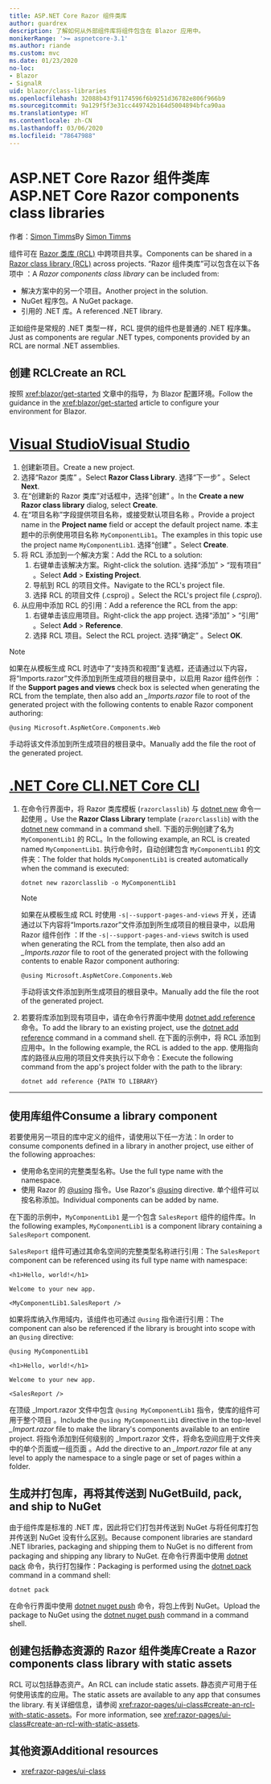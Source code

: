 ```yaml
---
title: ASP.NET Core Razor 组件类库
author: guardrex
description: 了解如何从外部组件库将组件包含在 Blazor 应用中。
monikerRange: '>= aspnetcore-3.1'
ms.author: riande
ms.custom: mvc
ms.date: 01/23/2020
no-loc:
- Blazor
- SignalR
uid: blazor/class-libraries
ms.openlocfilehash: 32088b43f91174596f6b9251d36782e806f966b9
ms.sourcegitcommit: 9a129f5f3e31cc449742b164d5004894bfca90aa
ms.translationtype: HT
ms.contentlocale: zh-CN
ms.lasthandoff: 03/06/2020
ms.locfileid: "78647988"
---
```

# <a name="aspnet-core-razor-components-class-libraries"></a><span data-ttu-id="6fac4-103">ASP.NET Core Razor 组件类库</span><span class="sxs-lookup"><span data-stu-id="6fac4-103">ASP.NET Core Razor components class libraries</span></span>

<span data-ttu-id="6fac4-104">作者：[Simon Timms](https://github.com/stimms)</span><span class="sxs-lookup"><span data-stu-id="6fac4-104">By [Simon Timms](https://github.com/stimms)</span></span>

<span data-ttu-id="6fac4-105">组件可在 [Razor 类库 (RCL)](xref:razor-pages/ui-class) 中跨项目共享。</span><span class="sxs-lookup"><span data-stu-id="6fac4-105">Components can be shared in a [Razor class library (RCL)](xref:razor-pages/ui-class) across projects.</span></span> <span data-ttu-id="6fac4-106">“Razor 组件类库”可以包含在以下各项中  ：</span><span class="sxs-lookup"><span data-stu-id="6fac4-106">A *Razor components class library* can be included from:</span></span>

* <span data-ttu-id="6fac4-107">解决方案中的另一个项目。</span><span class="sxs-lookup"><span data-stu-id="6fac4-107">Another project in the solution.</span></span>
* <span data-ttu-id="6fac4-108">NuGet 程序包。</span><span class="sxs-lookup"><span data-stu-id="6fac4-108">A NuGet package.</span></span>
* <span data-ttu-id="6fac4-109">引用的 .NET 库。</span><span class="sxs-lookup"><span data-stu-id="6fac4-109">A referenced .NET library.</span></span>

<span data-ttu-id="6fac4-110">正如组件是常规的 .NET 类型一样，RCL 提供的组件也是普通的 .NET 程序集。</span><span class="sxs-lookup"><span data-stu-id="6fac4-110">Just as components are regular .NET types, components provided by an RCL are normal .NET assemblies.</span></span>

## <a name="create-an-rcl"></a><span data-ttu-id="6fac4-111">创建 RCL</span><span class="sxs-lookup"><span data-stu-id="6fac4-111">Create an RCL</span></span>

<span data-ttu-id="6fac4-112">按照 <xref:blazor/get-started> 文章中的指导，为 Blazor 配置环境。</span><span class="sxs-lookup"><span data-stu-id="6fac4-112">Follow the guidance in the <xref:blazor/get-started> article to configure your environment for Blazor.</span></span>

# <a name="visual-studio"></a>[<span data-ttu-id="6fac4-113">Visual Studio</span><span class="sxs-lookup"><span data-stu-id="6fac4-113">Visual Studio</span></span>](#tab/visual-studio)

1. <span data-ttu-id="6fac4-114">创建新项目。</span><span class="sxs-lookup"><span data-stu-id="6fac4-114">Create a new project.</span></span>
1. <span data-ttu-id="6fac4-115">选择“Razor 类库”  。</span><span class="sxs-lookup"><span data-stu-id="6fac4-115">Select **Razor Class Library**.</span></span> <span data-ttu-id="6fac4-116">选择“下一步”  。</span><span class="sxs-lookup"><span data-stu-id="6fac4-116">Select **Next**.</span></span>
1. <span data-ttu-id="6fac4-117">在“创建新的 Razor 类库”对话框中，选择“创建”   。</span><span class="sxs-lookup"><span data-stu-id="6fac4-117">In the **Create a new Razor class library** dialog, select **Create**.</span></span>
1. <span data-ttu-id="6fac4-118">在“项目名称”字段提供项目名称，或接受默认项目名称  。</span><span class="sxs-lookup"><span data-stu-id="6fac4-118">Provide a project name in the **Project name** field or accept the default project name.</span></span> <span data-ttu-id="6fac4-119">本主题中的示例使用项目名称 `MyComponentLib1`。</span><span class="sxs-lookup"><span data-stu-id="6fac4-119">The examples in this topic use the project name `MyComponentLib1`.</span></span> <span data-ttu-id="6fac4-120">选择“创建”  。</span><span class="sxs-lookup"><span data-stu-id="6fac4-120">Select **Create**.</span></span>
1. <span data-ttu-id="6fac4-121">将 RCL 添加到一个解决方案：</span><span class="sxs-lookup"><span data-stu-id="6fac4-121">Add the RCL to a solution:</span></span>
   1. <span data-ttu-id="6fac4-122">右键单击该解决方案。</span><span class="sxs-lookup"><span data-stu-id="6fac4-122">Right-click the solution.</span></span> <span data-ttu-id="6fac4-123">选择“添加” > “现有项目”   。</span><span class="sxs-lookup"><span data-stu-id="6fac4-123">Select **Add** > **Existing Project**.</span></span>
   1. <span data-ttu-id="6fac4-124">导航到 RCL 的项目文件。</span><span class="sxs-lookup"><span data-stu-id="6fac4-124">Navigate to the RCL's project file.</span></span>
   1. <span data-ttu-id="6fac4-125">选择 RCL 的项目文件 (.csproj)  。</span><span class="sxs-lookup"><span data-stu-id="6fac4-125">Select the RCL's project file (*.csproj*).</span></span>
1. <span data-ttu-id="6fac4-126">从应用中添加 RCL 的引用：</span><span class="sxs-lookup"><span data-stu-id="6fac4-126">Add a reference the RCL from the app:</span></span>
   1. <span data-ttu-id="6fac4-127">右键单击该应用项目。</span><span class="sxs-lookup"><span data-stu-id="6fac4-127">Right-click the app project.</span></span> <span data-ttu-id="6fac4-128">选择“添加” > “引用”   。</span><span class="sxs-lookup"><span data-stu-id="6fac4-128">Select **Add** > **Reference**.</span></span>
   1. <span data-ttu-id="6fac4-129">选择 RCL 项目。</span><span class="sxs-lookup"><span data-stu-id="6fac4-129">Select the RCL project.</span></span> <span data-ttu-id="6fac4-130">选择“确定”  。</span><span class="sxs-lookup"><span data-stu-id="6fac4-130">Select **OK**.</span></span>

> [!NOTE]
> <span data-ttu-id="6fac4-131">如果在从模板生成 RCL 时选中了“支持页和视图”复选框，还请通过以下内容，将“Imports.razor”文件添加到所生成项目的根目录中，以启用 Razor 组件创作   ：</span><span class="sxs-lookup"><span data-stu-id="6fac4-131">If the **Support pages and views** check box is selected when generating the RCL from the template, then also add an *_Imports.razor* file to root of the generated project with the following contents to enable Razor component authoring:</span></span>
>
> ```razor
> @using Microsoft.AspNetCore.Components.Web
> ```
>
> <span data-ttu-id="6fac4-132">手动将该文件添加到所生成项目的根目录中。</span><span class="sxs-lookup"><span data-stu-id="6fac4-132">Manually add the file the root of the generated project.</span></span>

# <a name="net-core-cli"></a>[<span data-ttu-id="6fac4-133">.NET Core CLI</span><span class="sxs-lookup"><span data-stu-id="6fac4-133">.NET Core CLI</span></span>](#tab/netcore-cli)

1. <span data-ttu-id="6fac4-134">在命令行界面中，将 Razor 类库模板 (`razorclasslib`) 与 [dotnet new](/dotnet/core/tools/dotnet-new) 命令一起使用  。</span><span class="sxs-lookup"><span data-stu-id="6fac4-134">Use the **Razor Class Library** template (`razorclasslib`) with the [dotnet new](/dotnet/core/tools/dotnet-new) command in a command shell.</span></span> <span data-ttu-id="6fac4-135">下面的示例创建了名为 `MyComponentLib1` 的 RCL。</span><span class="sxs-lookup"><span data-stu-id="6fac4-135">In the following example, an RCL is created named `MyComponentLib1`.</span></span> <span data-ttu-id="6fac4-136">执行命令时，自动创建包含 `MyComponentLib1` 的文件夹：</span><span class="sxs-lookup"><span data-stu-id="6fac4-136">The folder that holds `MyComponentLib1` is created automatically when the command is executed:</span></span>

   ```dotnetcli
   dotnet new razorclasslib -o MyComponentLib1
   ```

   > [!NOTE]
   > <span data-ttu-id="6fac4-137">如果在从模板生成 RCL 时使用 `-s|--support-pages-and-views` 开关，还请通过以下内容将“Imports.razor”文件添加到所生成项目的根目录中，以启用 Razor 组件创作  ：</span><span class="sxs-lookup"><span data-stu-id="6fac4-137">If the `-s|--support-pages-and-views` switch is used when generating the RCL from the template, then also add an *_Imports.razor* file to root of the generated project with the following contents to enable Razor component authoring:</span></span>
   >
   > ```razor
   > @using Microsoft.AspNetCore.Components.Web
   > ```
   >
   > <span data-ttu-id="6fac4-138">手动将该文件添加到所生成项目的根目录中。</span><span class="sxs-lookup"><span data-stu-id="6fac4-138">Manually add the file the root of the generated project.</span></span>

1. <span data-ttu-id="6fac4-139">若要将库添加到现有项目中，请在命令行界面中使用 [dotnet add reference](/dotnet/core/tools/dotnet-add-reference) 命令。</span><span class="sxs-lookup"><span data-stu-id="6fac4-139">To add the library to an existing project, use the [dotnet add reference](/dotnet/core/tools/dotnet-add-reference) command in a command shell.</span></span> <span data-ttu-id="6fac4-140">在下面的示例中，将 RCL 添加到应用中。</span><span class="sxs-lookup"><span data-stu-id="6fac4-140">In the following example, the RCL is added to the app.</span></span> <span data-ttu-id="6fac4-141">使用指向库的路径从应用的项目文件夹执行以下命令：</span><span class="sxs-lookup"><span data-stu-id="6fac4-141">Execute the following command from the app's project folder with the path to the library:</span></span>

   ```dotnetcli
   dotnet add reference {PATH TO LIBRARY}
   ```

---

## <a name="consume-a-library-component"></a><span data-ttu-id="6fac4-142">使用库组件</span><span class="sxs-lookup"><span data-stu-id="6fac4-142">Consume a library component</span></span>

<span data-ttu-id="6fac4-143">若要使用另一项目的库中定义的组件，请使用以下任一方法：</span><span class="sxs-lookup"><span data-stu-id="6fac4-143">In order to consume components defined in a library in another project, use either of the following approaches:</span></span>

* <span data-ttu-id="6fac4-144">使用命名空间的完整类型名称。</span><span class="sxs-lookup"><span data-stu-id="6fac4-144">Use the full type name with the namespace.</span></span>
* <span data-ttu-id="6fac4-145">使用 Razor 的 [\@using](xref:mvc/views/razor#using) 指令。</span><span class="sxs-lookup"><span data-stu-id="6fac4-145">Use Razor's [\@using](xref:mvc/views/razor#using) directive.</span></span> <span data-ttu-id="6fac4-146">单个组件可以按名称添加。</span><span class="sxs-lookup"><span data-stu-id="6fac4-146">Individual components can be added by name.</span></span>

<span data-ttu-id="6fac4-147">在下面的示例中，`MyComponentLib1` 是一个包含 `SalesReport` 组件的组件库。</span><span class="sxs-lookup"><span data-stu-id="6fac4-147">In the following examples, `MyComponentLib1` is a component library containing a `SalesReport` component.</span></span>

<span data-ttu-id="6fac4-148">`SalesReport` 组件可通过其命名空间的完整类型名称进行引用：</span><span class="sxs-lookup"><span data-stu-id="6fac4-148">The `SalesReport` component can be referenced using its full type name with namespace:</span></span>

```razor
<h1>Hello, world!</h1>

Welcome to your new app.

<MyComponentLib1.SalesReport />
```

<span data-ttu-id="6fac4-149">如果将库纳入作用域内，该组件也可通过 `@using` 指令进行引用：</span><span class="sxs-lookup"><span data-stu-id="6fac4-149">The component can also be referenced if the library is brought into scope with an `@using` directive:</span></span>

```razor
@using MyComponentLib1

<h1>Hello, world!</h1>

Welcome to your new app.

<SalesReport />
```

<span data-ttu-id="6fac4-150">在顶级 _Import.razor 文件中包含 `@using MyComponentLib1` 指令，使库的组件可用于整个项目  。</span><span class="sxs-lookup"><span data-stu-id="6fac4-150">Include the `@using MyComponentLib1` directive in the top-level *_Import.razor* file to make the library's components available to an entire project.</span></span> <span data-ttu-id="6fac4-151">将指令添加到任何级别的 _Import.razor 文件，将命名空间应用于文件夹中的单个页面或一组页面  。</span><span class="sxs-lookup"><span data-stu-id="6fac4-151">Add the directive to an *_Import.razor* file at any level to apply the namespace to a single page or set of pages within a folder.</span></span>

## <a name="build-pack-and-ship-to-nuget"></a><span data-ttu-id="6fac4-152">生成并打包库，再将其传送到 NuGet</span><span class="sxs-lookup"><span data-stu-id="6fac4-152">Build, pack, and ship to NuGet</span></span>

<span data-ttu-id="6fac4-153">由于组件库是标准的 .NET 库，因此将它们打包并传送到 NuGet 与将任何库打包并传送到 NuGet 没有什么区别。</span><span class="sxs-lookup"><span data-stu-id="6fac4-153">Because component libraries are standard .NET libraries, packaging and shipping them to NuGet is no different from packaging and shipping any library to NuGet.</span></span> <span data-ttu-id="6fac4-154">在命令行界面中使用 [dotnet pack](/dotnet/core/tools/dotnet-pack) 命令，执行打包操作：</span><span class="sxs-lookup"><span data-stu-id="6fac4-154">Packaging is performed using the [dotnet pack](/dotnet/core/tools/dotnet-pack) command in a command shell:</span></span>

```dotnetcli
dotnet pack
```

<span data-ttu-id="6fac4-155">在命令行界面中使用 [dotnet nuget push](/dotnet/core/tools/dotnet-nuget-push) 命令，将包上传到 NuGet。</span><span class="sxs-lookup"><span data-stu-id="6fac4-155">Upload the package to NuGet using the [dotnet nuget push](/dotnet/core/tools/dotnet-nuget-push) command in a command shell.</span></span>

## <a name="create-a-razor-components-class-library-with-static-assets"></a><span data-ttu-id="6fac4-156">创建包括静态资源的 Razor 组件类库</span><span class="sxs-lookup"><span data-stu-id="6fac4-156">Create a Razor components class library with static assets</span></span>

<span data-ttu-id="6fac4-157">RCL 可以包括静态资产。</span><span class="sxs-lookup"><span data-stu-id="6fac4-157">An RCL can include static assets.</span></span> <span data-ttu-id="6fac4-158">静态资产可用于任何使用该库的应用。</span><span class="sxs-lookup"><span data-stu-id="6fac4-158">The static assets are available to any app that consumes the library.</span></span> <span data-ttu-id="6fac4-159">有关详细信息，请参阅 <xref:razor-pages/ui-class#create-an-rcl-with-static-assets>。</span><span class="sxs-lookup"><span data-stu-id="6fac4-159">For more information, see <xref:razor-pages/ui-class#create-an-rcl-with-static-assets>.</span></span>

## <a name="additional-resources"></a><span data-ttu-id="6fac4-160">其他资源</span><span class="sxs-lookup"><span data-stu-id="6fac4-160">Additional resources</span></span>

* <xref:razor-pages/ui-class>
